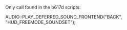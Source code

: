 Only call found in the b617d scripts:

AUDIO::PLAY_DEFERRED_SOUND_FRONTEND("BACK", "HUD_FREEMODE_SOUNDSET");